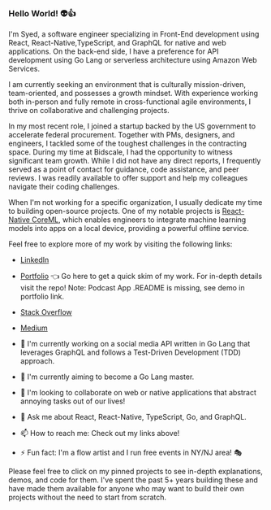 ### Hello World! 👽👍

I'm Syed, a software engineer specializing in Front-End development using React, React-Native,TypeScript, and GraphQL for native and web applications. On the back-end side, I have a preference for API development using Go Lang or serverless architecture using Amazon Web Services.

I am currently seeking an environment that is culturally mission-driven, team-oriented, and possesses a growth mindset. With experience working both in-person and fully remote in cross-functional agile environments, I thrive on collaborative and challenging projects.

In my most recent role, I joined a startup backed by the US government to accelerate federal procurement. Together with PMs, designers, and engineers, I tackled some of the toughest challenges in the contracting space. During my time at Bidscale, I had the opportunity to witness significant team growth. While I did not have any direct reports, I frequently served as a point of contact for guidance, code assistance, and peer reviews. I was readily available to offer support and help my colleagues navigate their coding challenges.

When I'm not working for a specific organization, I usually dedicate my time to building open-source projects. One of my notable projects is [React-Native CoreML](https://github.com/syedwshah/RNCoreML), which enables engineers to integrate machine learning models into apps on a local device, providing a powerful offline service.

Feel free to explore more of my work by visiting the following links:

- [LinkedIn](https://www.linkedin.com/in/swsprofile/)
- [Portfolio](https://syedwshah.github.io/) 👈 Go here to get a quick skim of my work. For in-depth details visit the repo! Note: Podcast App .README is missing, see demo in portfolio link.
- [Stack Overflow](https://stackoverflow.com/users/9059680/shah)
- [Medium](https://medium.com/@syedwshah.nyc)


- 🔭 I'm currently working on a social media API written in Go Lang that leverages GraphQL and follows a Test-Driven Development (TDD) approach.
- 🌱 I'm currently aiming to become a Go Lang master.
- 👯 I'm looking to collaborate on web or native applications that abstract annoying tasks out of our lives!
- 💬 Ask me about React, React-Native, TypeScript, Go, and GraphQL.
- 📫 How to reach me: Check out my links above!
- ⚡ Fun fact: I'm a flow artist and I run free events in NY/NJ area! 🎭

Please feel free to click on my pinned projects to see in-depth explanations, demos, and code for them. I've spent the past 5+ years building these and have made them available for anyone who may want to build their own projects without the need to start from scratch.
